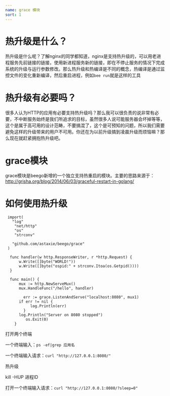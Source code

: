 ```yaml
---
name: grace 模块
sort: 1
---
```


# 热升级是什么？

热升级是什么呢？了解nginx的同学都知道，nginx是支持热升级的，可以用老进程服务先前链接的链接，使用新进程服务新的链接，即在不停止服务的情况下完成系统的升级与运行参数修改。那么热升级和热编译是不同的概念，热编译是通过监控文件的变化重新编译，然后重启进程，例如`bee run`就是这样的工具

# 热升级有必要吗？

很多人认为HTTP的应用有必要支持热升级吗？那么我可以很负责的说非常有必要，不中断服务始终是我们所追求的目标，虽然很多人说可能服务器会坏掉等等，这个是属于高可用的设计范畴，不要搞混了，这个是可预知的问题，所以我们需要避免这样的升级带来的用户不可用。你还在为以前升级搞到凌晨升级而烦恼嘛？那么现在就赶紧拥抱热升级吧。

# grace模块

grace模块是beego新增的一个独立支持热重启的模块。主要的思路来源于： http://grisha.org/blog/2014/06/03/graceful-restart-in-golang/



# 如何使用热升级

```
 import(
   "log"
	"net/http"
	"os"
    "strconv"

   "github.com/astaxie/beego/grace"
 )

  func handler(w http.ResponseWriter, r *http.Request) {
	  w.Write([]byte("WORLD!"))
      w.Write([]byte("ospid:" + strconv.Itoa(os.Getpid())))
  }

  func main() {
      mux := http.NewServeMux()
      mux.HandleFunc("/hello", handler)

	    err := grace.ListenAndServe("localhost:8080", mux1)
      if err != nil {
		   log.Println(err)
	    }
      log.Println("Server on 8080 stopped")
	     os.Exit(0)
    }
```


打开两个终端

一个终端输入：`ps -ef|grep 应用名`

一个终端输入请求：`curl "http://127.0.0.1:8080/"`

热升级

kill -HUP 进程ID

打开一个终端输入请求：`curl "http://127.0.0.1:8080/?sleep=0"`
